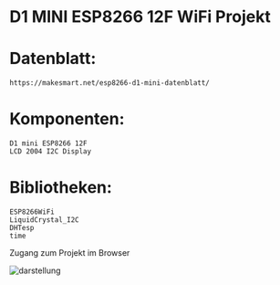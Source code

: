# D1 MINI ESP8266 12F WiFi Projekt

# Datenblatt:
    https://makesmart.net/esp8266-d1-mini-datenblatt/
 
# Komponenten:
    D1 mini ESP8266 12F
    LCD 2004 I2C Display
  
# Bibliotheken:
    ESP8266WiFi
    LiquidCrystal_I2C
    DHTesp
    time
    
 Zugang zum Projekt im Browser
 
 
![darstellung](https://user-images.githubusercontent.com/110563077/235994231-d5b27f66-ada8-4e3e-80b3-cf3c374a7355.png)
